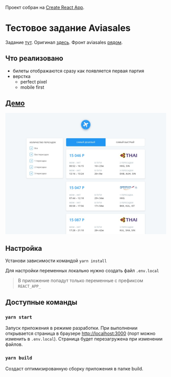 Проект собран на [Create React App](https://github.com/facebook/create-react-app).

# Тестовое задание Aviasales
Задание [тут](https://github.com/balozae/demo-avs/blob/master/docs/task.md).
Оригинал [здесь](https://github.com/KosyanMedia/test-tasks/tree/master/aviasales_frontend).
Фронт aviasales [рядом](https://github.com/balozae/aviasales-sources).

## Что реализовано
- билеты отображаются сразу как появляется первая партия
- верстка
  - perfect pixel
  - mobile first

## [Демо](https://avs-kappa.now.sh/)
![Скриншот](./docs/demo.jpeg)

## Настройка
Установи зависимости командой `yarn install`

Для настройки переменных локально нужно создать файл `.env.local`
> В приложение попадут только переменные с префиксом `REACT_APP_`

## Доступные команды

### `yarn start`

Запуск приложения в режиме разработки.
При выполнении открывается страница в браузере [http://localhost:3000](http://localhost:3000) (порт можно изменить в `.env.local`).
Страница будет перезагружена при изменении файлов.

### `yarn build`

Cоздаст оптимизированную сборку приложения в папке build. 
